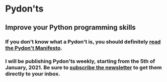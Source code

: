 # Pydon'ts

## Improve your Python programming skills

### If you don't know what a Pydon't is, you should definitely [read the Pydon't Manifesto][manifesto].

### I will be publishing Pydon'ts weekly, starting from the 5th of January, 2021. Be sure to [subscribe the newsletter][subscribe] to get them directly to your inbox.

[manifesto]: ./pydont-manifesto
[subscribe]: https://mathspp.com/subscribe
